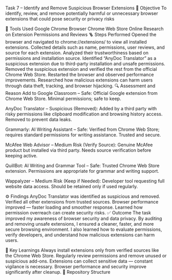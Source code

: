 Task 7 – Identify and Remove Suspicious Browser Extensions
📘 Objective
To identify, review, and remove potentially harmful or unnecessary browser extensions that could pose security or privacy risks

🧰 Tools Used
Google Chrome Browser
Chrome Web Store
Online Research on Extension Permissions and Reviews
🪜 Steps Performed
Opened the browser and navigated to chrome://extensions/ to view all installed extensions.
Collected details such as name, permissions, user reviews, and source for each extension.
Analyzed their trustworthiness based on permissions and installation source.
Identified “AnyDoc Translator” as a suspicious extension due to third-party installation and unsafe permissions.
Removed the suspicious extension and verified the rest from the official Chrome Web Store.
Restarted the browser and observed performance improvements.
Researched how malicious extensions can harm users through data theft, tracking, and browser hijacking.
🔍 Assessment and Reason
Add to Google Classroom – Safe:
Official Google extension from Chrome Web Store. Minimal permissions; safe to keep.

AnyDoc Translator – Suspicious (Removed):
Added by a third party with risky permissions like clipboard modification and browsing history access. Removed to prevent data leaks.

Grammarly: AI Writing Assistant – Safe:
Verified from Chrome Web Store; requires standard permissions for writing assistance. Trusted and secure.

McAfee Web Advisor – Medium Risk (Verify Source):
Genuine McAfee product but installed via third party. Needs source verification before keeping active.

QuillBot: AI Writing and Grammar Tool – Safe:
Trusted Chrome Web Store extension. Permissions are appropriate for grammar and writing support.

Wappalyzer – Medium Risk (Keep if Needed):
Developer tool requesting full website data access. Should be retained only if used regularly.

⚙️ Findings
AnyDoc Translator was identified as suspicious and removed.
Verified all other extensions from trusted sources.
Browser performance improved — faster loading and smoother response.
Learned how permission overreach can create security risks.
✅ Outcome
The task improved my awareness of browser security and data privacy.
By auditing and removing unsafe extensions, I ensured a cleaner, faster, and more secure browsing environment.
I also learned how to evaluate permissions, verify developers, and understand how malicious extensions can harm users.

🧠 Key Learnings
Always install extensions only from verified sources like the Chrome Web Store.
Regularly review permissions and remove unused or suspicious add-ons.
Extensions can collect sensitive data — constant vigilance is necessary.
Browser performance and security improve significantly after cleanup.
📂 Repository Structure
